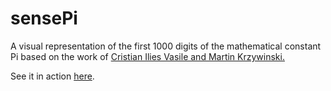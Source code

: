# sensePi
A visual representation of the first 1000 digits of the mathematical constant Pi based on the work of <a href='http://mkweb.bcgsc.ca/pi/art/' target='_blank'>Cristian Ilies Vasile and Martin Krzywinski.</a>

See it in action <a href='http://belinhacbribeiro.github.io/sensePi/'>here</a>.

